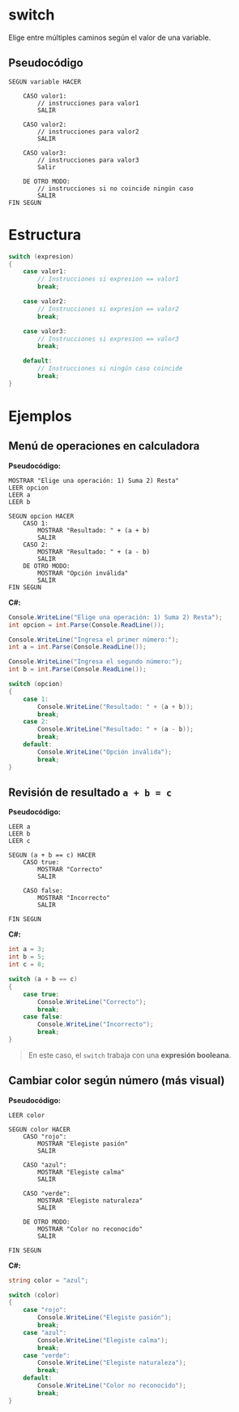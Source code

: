 # switch

Elige entre múltiples caminos según el valor de una variable.

## Pseudocódigo

```
SEGUN variable HACER

    CASO valor1:
        // instrucciones para valor1
        SALIR

    CASO valor2:
        // instrucciones para valor2
        SALIR

    CASO valor3:
        // instrucciones para valor3
        Salir

    DE OTRO MODO:
        // instrucciones si no coincide ningún caso
        SALIR
FIN SEGUN
```

# Estructura

```C#
switch (expresion)
{
    case valor1:
        // Instrucciones si expresion == valor1
        break;

    case valor2:
        // Instrucciones si expresion == valor2
        break;

    case valor3:
        // Instrucciones si expresion == valor3
        break;

    default:
        // Instrucciones si ningún caso coincide
        break;
}

```

# Ejemplos

<!-- tres ejemplos -->

## Menú de operaciones en calculadora

**Pseudocódigo:**

```
MOSTRAR "Elige una operación: 1) Suma 2) Resta"
LEER opcion
LEER a
LEER b

SEGUN opcion HACER
    CASO 1:
        MOSTRAR "Resultado: " + (a + b)
        SALIR
    CASO 2:
        MOSTRAR "Resultado: " + (a - b)
        SALIR
    DE OTRO MODO:
        MOSTRAR "Opción inválida"
        SALIR
FIN SEGUN
```

**C#:**

```csharp
Console.WriteLine("Elige una operación: 1) Suma 2) Resta");
int opcion = int.Parse(Console.ReadLine());

Console.WriteLine("Ingresa el primer número:");
int a = int.Parse(Console.ReadLine());

Console.WriteLine("Ingresa el segundo número:");
int b = int.Parse(Console.ReadLine());

switch (opcion)
{
    case 1:
        Console.WriteLine("Resultado: " + (a + b));
        break;
    case 2:
        Console.WriteLine("Resultado: " + (a - b));
        break;
    default:
        Console.WriteLine("Opción inválida");
        break;
}
```

## Revisión de resultado `a + b = c`

**Pseudocódigo:**

```
LEER a
LEER b
LEER c

SEGUN (a + b == c) HACER
    CASO true:
        MOSTRAR "Correcto"
        SALIR

    CASO false:
        MOSTRAR "Incorrecto"
        SALIR

FIN SEGUN
```

**C#:**

```csharp
int a = 3;
int b = 5;
int c = 8;

switch (a + b == c)
{
    case true:
        Console.WriteLine("Correcto");
        break;
    case false:
        Console.WriteLine("Incorrecto");
        break;
}
```

> En este caso, el `switch` trabaja con una **expresión booleana**.

## Cambiar color según número (más visual)

**Pseudocódigo:**

```
LEER color

SEGUN color HACER
    CASO "rojo":
        MOSTRAR "Elegiste pasión"
        SALIR

    CASO "azul":
        MOSTRAR "Elegiste calma"
        SALIR

    CASO "verde":
        MOSTRAR "Elegiste naturaleza"
        SALIR

    DE OTRO MODO:
        MOSTRAR "Color no reconocido"
        SALIR
        
FIN SEGUN
```

**C#:**

```csharp
string color = "azul";

switch (color)
{
    case "rojo":
        Console.WriteLine("Elegiste pasión");
        break;
    case "azul":
        Console.WriteLine("Elegiste calma");
        break;
    case "verde":
        Console.WriteLine("Elegiste naturaleza");
        break;
    default:
        Console.WriteLine("Color no reconocido");
        break;
}
```
